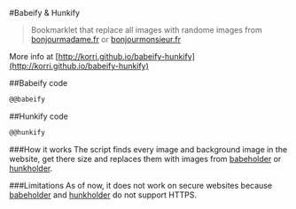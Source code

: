 #Babeify & Hunkify
> Bookmarklet that replace all images with randome images from [bonjourmadame.fr](http://bonjourmadame.fr) or [bonjourmonsieur.fr](http://bonjourmonsieur.fr)

More info at [http://korri.github.io/babeify-hunkify](http://korri.github.io/babeify-hunkify)

##Babeify code
```javascript
@@babeify
```

##Hunkify code
```javascript
@@hunkify
```

###How it works
The script finds every image and background image in the website, get there size and replaces them with images from [babeholder](http://babeholder.pixoil.com/) or [hunkholder](http://hunkholder.pixoil.com/).

###Limitations
As of now, it does not work on secure websites because [babeholder](http://babeholder.pixoil.com/) and [hunkholder](http://hunkholder.pixoil.com/) do not support HTTPS.
